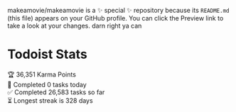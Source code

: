 makeamovie/makeamovie is a ✨ special ✨ repository because its `README.md` (this file) appears on your GitHub profile.
You can click the Preview link to take a look at your changes. darn right ya can

# Todoist Stats

<!-- TODO-IST:START -->
🏆  36,351 Karma Points           
🌸  Completed 0 tasks today           
✅  Completed 26,583 tasks so far           
⏳  Longest streak is 328 days
<!-- TODO-IST:END -->